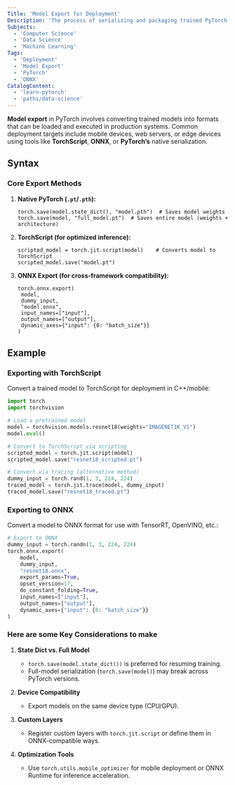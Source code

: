 ```yaml
---
Title: 'Model Export for Deployment'
Description: 'The process of serializing and packaging trained PyTorch models for use in production environments, enabling inference outside of training workflows.'
Subjects:
  - 'Computer Science'
  - 'Data Science'
  - 'Machine Learning'
Tags:
  - 'Deployment'
  - 'Model Export'
  - 'PyTorch'
  - 'ONNX'
CatalogContent:
  - 'learn-pytorch'
  - 'paths/data-science'
---
```


**Model export** in PyTorch involves converting trained models into formats that can be loaded and executed in production systems. Common deployment targets include mobile devices, web servers, or edge devices using tools like **TorchScript**, **ONNX**, or **PyTorch’s** native serialization.

## Syntax

### Core Export Methods

1. **Native PyTorch (`.pt`/`.pth`):**

   ```pseudo
   torch.save(model.state_dict(), "model.pth")  # Saves model weights
   torch.save(model, "full_model.pt")  # Saves entire model (weights + architecture)
   ```

2. **TorchScript (for optimized inference):**

   ```pseudo
   scripted_model = torch.jit.script(model)    # Converts model to TorchScript
   scripted_model.save("model.pt")
   ```

3. **ONNX Export (for cross-framework compatibility):**

   ```pseudo
   torch.onnx.export(
    model,
    dummy_input,
    "model.onnx",
    input_names=["input"],
    output_names=["output"],
    dynamic_axes={"input": {0: "batch_size"}}
   )
   ```

## Example

### Exporting with TorchScript

Convert a trained model to TorchScript for deployment in C++/mobile:

```python
import torch
import torchvision

# Load a pretrained model
model = torchvision.models.resnet18(weights="IMAGENET1K_V1")
model.eval()

# Convert to TorchScript via scripting
scripted_model = torch.jit.script(model)
scripted_model.save("resnet18_scripted.pt")

# Convert via tracing (alternative method)
dummy_input = torch.rand(1, 3, 224, 224)
traced_model = torch.jit.trace(model, dummy_input)
traced_model.save("resnet18_traced.pt")
```

### Exporting to ONNX

Convert a model to ONNX format for use with TensorRT, OpenVINO, etc.:

```python
# Export to ONNX
dummy_input = torch.randn(1, 3, 224, 224)
torch.onnx.export(
    model,
    dummy_input,
    "resnet18.onnx",
    export_params=True,
    opset_version=17,
    do_constant_folding=True,
    input_names=["input"],
    output_names=["output"],
    dynamic_axes={"input": {0: "batch_size"}}
)
```

### Here are some Key Considerations to make

1. **State Dict vs. Full Model**

   - `torch.save(model.state_dict())` is preferred for resuming training.
   - Full-model serialization (`torch.save(model)`) may break across PyTorch versions.

2. **Device Compatibility**

   - Export models on the same device type (CPU/GPU).

3. **Custom Layers**

   - Register custom layers with `torch.jit.script` or define them in ONNX-compatible ways.

4. **Optimization Tools**
   - Use `torch.utils.mobile_optimizer` for mobile deployment or ONNX Runtime for inference acceleration.
